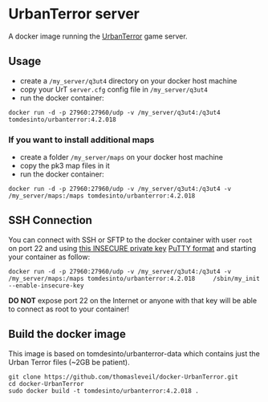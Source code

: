 UrbanTerror server
==================

A docker image running the [UrbanTerror](http://urbanterror.info) game server.


Usage
-----

- create a `/my_server/q3ut4` directory on your docker host machine
- copy your UrT `server.cfg` config file in `/my_server/q3ut4`
- run the docker container:

`docker run -d -p 27960:27960/udp -v /my_server/q3ut4:/q3ut4 tomdesinto/urbanterror:4.2.018`


### If you want to install additional maps

- create a folder `/my_server/maps` on your docker host machine
- copy the pk3 map files in it
- run the docker container:

`docker run -d -p 27960:27960/udp -v /my_server/q3ut4:/q3ut4 -v /my_server/maps:/maps tomdesinto/urbanterror:4.2.018`


SSH Connection
--------------

You can connect with SSH or SFTP to the docker container with user `root` on port 22 and using [this INSECURE private key](http://bit.ly/1hc36Ii) [PuTTY format](http://bit.ly/NfDhxG) and starting your container as follow:

    docker run -d -p 27960:27960/udp -v /my_server/q3ut4:/q3ut4 -v /my_server/maps:/maps tomdesinto/urbanterror:4.2.018     /sbin/my_init --enable-insecure-key

   
   
**DO NOT** expose port 22 on the Internet or anyone with that key will be able to connect as root to your container!                             


Build the docker image
----------------------

This image is based on tomdesinto/urbanterror-data which contains just the Urban Terror files (~2GB be patient).

    git clone https://github.com/thomasleveil/docker-UrbanTerror.git
    cd docker-UrbanTerror
    sudo docker build -t tomdesinto/urbanterror:4.2.018 .


